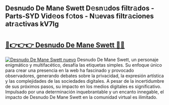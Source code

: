 ## Desnudo De Mane Swett D𝚎sn𝚞dos filtr𝚊dos - Parts-SYD Vid𝚎os f𝚘tos - N𝚞evas filtr𝚊ciones atr𝚊ctivas kV7Ig

# <h2><a href="http://mb0x8g.tromn.icu/?c=Desnudo+De+Mane+Swett">🔗👉👉👉 Desnudo De Mane Swett 🔗🔗</a></h2>

[![Desnudo De Mane Swett nuevo](https://i.imgur.com/pEAQMta.gif)](http://mb0x8g.tromn.icu/?c=Desnudo+De+Mane+Swett)
Desnudo De Mane Swett, un personaje enigmático y multifacético, desafía las etiquetas simples. Su enfoque único para crear una presencia en la web ha fascinado y provocado observadores, generando debates sobre la privacidad, la expresión artística y las complejidades de las sociedades digitales. A pesar de la incertidumbre de sus próximos pasos, su impacto en los medios digitales es significativo. Impulsado por una determinación inquebrantable y un encanto innegable, el impacto de Desnudo De Mane Swett en la comunidad virtual es ilimitado.
